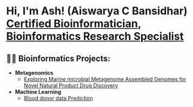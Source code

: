<h1>Hi, I'm Ash! (Aiswarya C Bansidhar) <br/><a href="https://github.com/CbAsh07">Certified Bioinformatician</a>, <a href="https://www.linkedin.com/in/aiswarya-c-bansidhar-37447a188/">Bioinformatics Research Specialist</a></h1>

<h2>👨‍💻 Bioinformatics Projects:</h2>

- <b>Metagenomics</b>
  - [Exploring Marine microbial Metagenome Assembled Genomes for Novel Natural Product Drug Discovery]()
- <b>Machine Learning</b>
  - [Blood donor data Prediction](https://github.com/CbAsh07/ML_predict_blood_donation)

<!--
**joshmadakor1/joshmadakor1** is a ✨ _special_ ✨ repository because its `README.md` (this file) appears on your GitHub profile.

Here are some ideas to get you started:

- 🔭 I’m currently working on ...
- 🌱 I’m currently learning ...
- 👯 I’m looking to collaborate on ...
- 🤔 I’m looking for help with ...
- 💬 Ask me about ...
- 📫 How to reach me: ...
- 😄 Pronouns: ...
- ⚡ Fun fact: ...
-->
